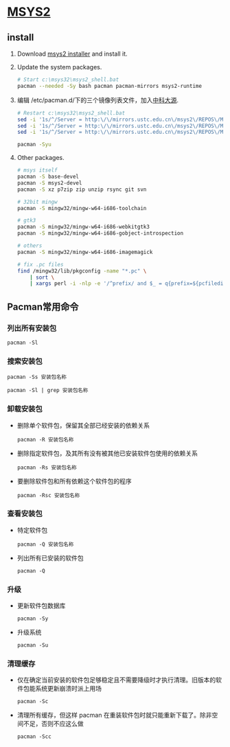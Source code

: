 # [MSYS2](http://msys2.github.io/)

## install

1. Download [msys2 installer](http://mirrors.ustc.edu.cn/msys2/Base/i686/msys2-i686-20150512.exe) and install it.

2. Update the system packages.

    ```bash
    # Start c:\msys32\msys2_shell.bat
    pacman --needed -Sy bash pacman pacman-mirrors msys2-runtime
    ```

3. 编辑 /etc/pacman.d/下的三个镜像列表文件，加入[中科大源](https://lug.ustc.edu.cn/wiki/mirrors/help/msys2).

    ```bash
    # Restart c:\msys32\msys2_shell.bat
    sed -i '1s/^/Server = http:\/\/mirrors.ustc.edu.cn\/msys2\/REPOS\/MINGW\/i686\n/' /etc/pacman.d/mirrorlist.mingw32
    sed -i '1s/^/Server = http:\/\/mirrors.ustc.edu.cn\/msys2\/REPOS\/MINGW\/x86_64\n/' /etc/pacman.d/mirrorlist.mingw64
    sed -i '1s/^/Server = http:\/\/mirrors.ustc.edu.cn\/msys2\/REPOS\/MSYS2\/\$arch\n/' /etc/pacman.d/mirrorlist.msys

    pacman -Syu
    ```
4. Other packages.

    ```bash
    # msys itself
    pacman -S base-devel
    pacman -S msys2-devel
    pacman -S xz p7zip zip unzip rsync git svn

    # 32bit mingw
    pacman -S mingw32/mingw-w64-i686-toolchain

    # gtk3
    pacman -S mingw32/mingw-w64-i686-webkitgtk3
    pacman -S mingw32/mingw-w64-i686-gobject-introspection

    # others
    pacman -S mingw32/mingw-w64-i686-imagemagick

    # fix .pc files
    find /mingw32/lib/pkgconfig -name "*.pc" \
        | sort \
        | xargs perl -i -nlp -e '/^prefix/ and $_ = q{prefix=${pcfiledir}/../..}; /msys64/ and s/msys64/msys32/g'
    ```

## Pacman常用命令

### 列出所有安装包

`pacman -Sl`

### 搜索安装包

`pacman -Ss 安装包名称`

`pacman -Sl | grep 安装包名称`

### 卸载安装包

* 删除单个软件包，保留其全部已经安装的依赖关系

    `pacman -R 安装包名称`

* 删除指定软件包，及其所有没有被其他已安装软件包使用的依赖关系

    `pacman -Rs 安装包名称`

* 要删除软件包和所有依赖这个软件包的程序

    `pacman -Rsc 安装包名称`

### 查看安装包

* 特定软件包

    `pacman -Q 安装包名称`

* 列出所有已安装的软件包

    `pacman -Q`

### 升级

* 更新软件包数据库

    `pacman -Sy`

* 升级系统

    `pacman -Su`

### 清理缓存

* 仅在确定当前安装的软件包足够稳定且不需要降级时才执行清理。旧版本的软件包能系统更新崩溃时派上用场

    `pacman -Sc`

* 清理所有缓存，但这样 pacman 在重装软件包时就只能重新下载了。除非空间不足，否则不应这么做

    `pacman -Scc`
